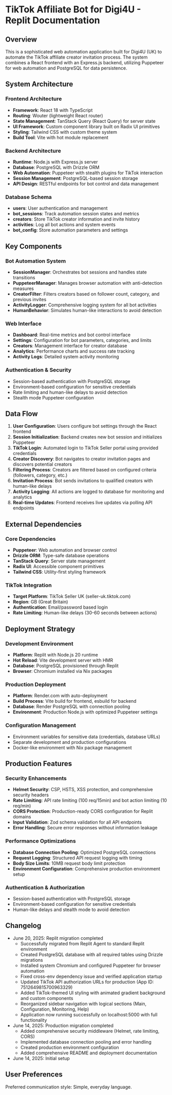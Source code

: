 # TikTok Affiliate Bot for Digi4U - Replit Documentation

## Overview

This is a sophisticated web automation application built for Digi4U (UK) to automate the TikTok affiliate creator invitation process. The system combines a React frontend with an Express.js backend, utilizing Puppeteer for web automation and PostgreSQL for data persistence.

## System Architecture

### Frontend Architecture
- **Framework**: React 18 with TypeScript
- **Routing**: Wouter (lightweight React router)
- **State Management**: TanStack Query (React Query) for server state
- **UI Framework**: Custom component library built on Radix UI primitives
- **Styling**: Tailwind CSS with custom theme system
- **Build Tool**: Vite with hot module replacement

### Backend Architecture
- **Runtime**: Node.js with Express.js server
- **Database**: PostgreSQL with Drizzle ORM
- **Web Automation**: Puppeteer with stealth plugins for TikTok interaction
- **Session Management**: PostgreSQL-based session storage
- **API Design**: RESTful endpoints for bot control and data management

### Database Schema
- **users**: User authentication and management
- **bot_sessions**: Track automation session states and metrics
- **creators**: Store TikTok creator information and invite history
- **activities**: Log all bot actions and system events
- **bot_config**: Store automation parameters and settings

## Key Components

### Bot Automation System
- **SessionManager**: Orchestrates bot sessions and handles state transitions
- **PuppeteerManager**: Manages browser automation with anti-detection measures
- **CreatorFilter**: Filters creators based on follower count, category, and previous invites
- **ActivityLogger**: Comprehensive logging system for all bot activities
- **HumanBehavior**: Simulates human-like interactions to avoid detection

### Web Interface
- **Dashboard**: Real-time metrics and bot control interface
- **Settings**: Configuration for bot parameters, categories, and limits
- **Creators**: Management interface for creator database
- **Analytics**: Performance charts and success rate tracking
- **Activity Logs**: Detailed system activity monitoring

### Authentication & Security
- Session-based authentication with PostgreSQL storage
- Environment-based configuration for sensitive credentials
- Rate limiting and human-like delays to avoid detection
- Stealth mode Puppeteer configuration

## Data Flow

1. **User Configuration**: Users configure bot settings through the React frontend
2. **Session Initialization**: Backend creates new bot session and initializes Puppeteer
3. **TikTok Login**: Automated login to TikTok Seller portal using provided credentials
4. **Creator Discovery**: Bot navigates to creator invitation pages and discovers potential creators
5. **Filtering Process**: Creators are filtered based on configured criteria (followers, category, etc.)
6. **Invitation Process**: Bot sends invitations to qualified creators with human-like delays
7. **Activity Logging**: All actions are logged to database for monitoring and analytics
8. **Real-time Updates**: Frontend receives live updates via polling API endpoints

## External Dependencies

### Core Dependencies
- **Puppeteer**: Web automation and browser control
- **Drizzle ORM**: Type-safe database operations
- **TanStack Query**: Server state management
- **Radix UI**: Accessible component primitives
- **Tailwind CSS**: Utility-first styling framework

### TikTok Integration
- **Target Platform**: TikTok Seller UK (seller-uk.tiktok.com)
- **Region**: GB (Great Britain)
- **Authentication**: Email/password based login
- **Rate Limiting**: Human-like delays (30-60 seconds between actions)

## Deployment Strategy

### Development Environment
- **Platform**: Replit with Node.js 20 runtime
- **Hot Reload**: Vite development server with HMR
- **Database**: PostgreSQL provisioned through Replit
- **Browser**: Chromium installed via Nix packages

### Production Deployment
- **Platform**: Render.com with auto-deployment
- **Build Process**: Vite build for frontend, esbuild for backend
- **Database**: Render PostgreSQL with connection pooling
- **Environment**: Production Node.js with optimized Puppeteer settings

### Configuration Management
- Environment variables for sensitive data (credentials, database URLs)
- Separate development and production configurations
- Docker-like environment with Nix package management

## Production Features

### Security Enhancements
- **Helmet Security**: CSP, HSTS, XSS protection, and comprehensive security headers
- **Rate Limiting**: API rate limiting (100 req/15min) and bot action limiting (10 req/min)
- **CORS Protection**: Production-ready CORS configuration for Replit domains
- **Input Validation**: Zod schema validation for all API endpoints
- **Error Handling**: Secure error responses without information leakage

### Performance Optimizations
- **Database Connection Pooling**: Optimized PostgreSQL connections
- **Request Logging**: Structured API request logging with timing
- **Body Size Limits**: 10MB request body limit protection
- **Environment Configuration**: Comprehensive production environment setup

### Authentication & Authorization
- Session-based authentication with PostgreSQL storage
- Environment-based configuration for sensitive credentials
- Human-like delays and stealth mode to avoid detection

## Changelog

- June 20, 2025: Replit migration completed
  - Successfully migrated from Replit Agent to standard Replit environment
  - Created PostgreSQL database with all required tables using Drizzle migrations
  - Installed system Chromium and configured Puppeteer for browser automation
  - Fixed cross-env dependency issue and verified application startup
  - Updated TikTok API authorization URLs for production (App ID: 7512649815700963329)
  - Added TikTok-themed UI styling with animated gradient background and custom components
  - Reorganized sidebar navigation with logical sections (Main, Configuration, Monitoring, Help)
  - Application now running successfully on localhost:5000 with full functionality
- June 14, 2025: Production migration completed
  - Added comprehensive security middleware (Helmet, rate limiting, CORS)
  - Implemented database connection pooling and error handling
  - Created production environment configuration
  - Added comprehensive README and deployment documentation
- June 14, 2025: Initial setup

## User Preferences

Preferred communication style: Simple, everyday language.